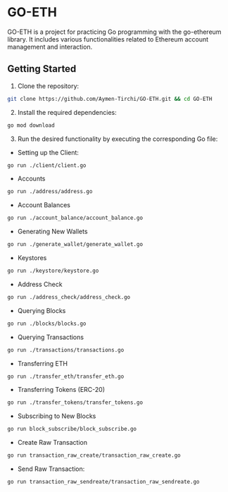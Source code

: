 # GO-ETH

GO-ETH is a project for practicing Go programming with the go-ethereum library. It includes various functionalities related to Ethereum account management and interaction.

## Getting Started

1. Clone the repository:

```bash
git clone https://github.com/Aymen-Tirchi/GO-ETH.git && cd GO-ETH
```

2. Install the required dependencies:

```bash
go mod download
```

3. Run the desired functionality by executing the corresponding Go file:

- Setting up the Client:

```bash
go run ./client/client.go
```

- Accounts

```bash
go run ./address/address.go
```

- Account Balances

```bash
go run ./account_balance/account_balance.go
```

- Generating New Wallets

```bash
go run ./generate_wallet/generate_wallet.go
```

- Keystores

```bash
go run ./keystore/keystore.go
```

- Address Check

```bash
go run ./address_check/address_check.go
```

- Querying Blocks

```bash
go run ./blocks/blocks.go
```

- Querying Transactions

```bash
go run ./transactions/transactions.go
```

- Transferring ETH

```bash
go run ./transfer_eth/transfer_eth.go
```

- Transferring Tokens (ERC-20)

```bash
go run ./transfer_tokens/transfer_tokens.go
```

- Subscribing to New Blocks

```bash
go run block_subscribe/block_subscribe.go
```

- Create Raw Transaction

```bash
go run transaction_raw_create/transaction_raw_create.go
```

- Send Raw Transaction:

```bash
go run transaction_raw_sendreate/transaction_raw_sendreate.go
```
